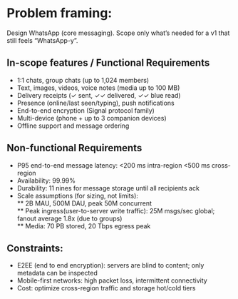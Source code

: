 # Problem framing:

Design WhatsApp (core messaging). Scope only what’s needed for a v1 that still feels “WhatsApp-y”.

## In-scope features / Functional Requirements

- 1:1 chats, group chats (up to 1,024 members)  
- Text, images, videos, voice notes (media up to 100 MB)
- Delivery receipts (✓ sent, ✓✓ delivered, ✓✓ blue read)  
- Presence (online/last seen/typing), push notifications  
- End-to-end encryption (Signal protocol family)  
- Multi-device (phone + up to 3 companion devices)  
- Offline support and message ordering  

## Non-functional Requirements

- P95 end-to-end message latency: <200 ms intra-region <500 ms cross-region  
- Availability: 99.99%  
- Durability: 11 nines for message storage until all recipients ack 
- Scale assumptions (for sizing, not limits):  
 **  2B MAU, 500M DAU, peak 50M concurrent  
 ** Peak ingress(user-to-server write traffic): 25M msgs/sec global; fanout average 1.8x (due to groups)  
 ** Media: 70 PB stored, 20 Tbps egress peak  

## Constraints:

- E2EE (end to end encryption): servers are blind to content; only metadata can be inspected  
- Mobile-first networks: high packet loss, intermittent connectivity  
- Cost: optimize cross-region traffic and storage hot/cold tiers